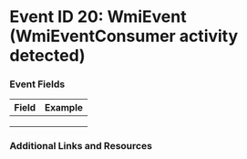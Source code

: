 # Event ID 20: WmiEvent (WmiEventConsumer activity detected)

### Event Fields
| Field        | Example           |
| ------------- | ------------- |
|  |  |
|  |  |
|  |  |

### Additional Links and Resources